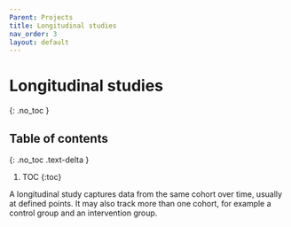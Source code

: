 ```yaml
---
Parent: Projects
title: Longitudinal studies
nav_order: 3
layout: default
---
```


# Longitudinal studies
{: .no_toc }

## Table of contents
{: .no_toc .text-delta }

1. TOC
{:toc}

A longitudinal study captures data from the same cohort over time, usually at defined points. It may also track more than one cohort, for example a control group and an intervention group. 


